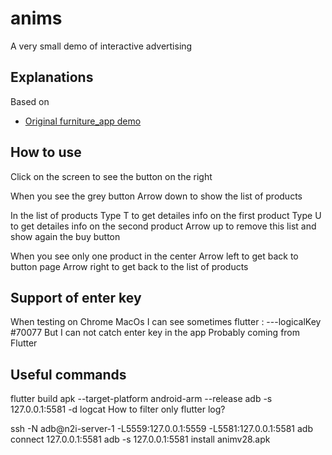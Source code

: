 # anims

A very small demo of interactive advertising

## Explanations

Based on 
- [Original furniture_app demo](https://github.com/abuanwar072/furniture_app_flutter)

## How to use
Click on the screen to see the button on the right

When you see the grey button 
Arrow down to show the list of products 

In the list of products
Type T to get detailes info on the first product
Type U to get detailes info on the second product
Arrow up to remove this list and show again the buy button

When you see only one product in the center
Arrow left to get back to button page
Arrow right to get back to the list of products 


## Support of enter key
When testing on Chrome MacOs I can see sometimes 
flutter : ---logicalKey <optimized out>#70077
But I can not catch enter key in the app
Probably coming from Flutter

## Useful commands
flutter build apk --target-platform android-arm --release
adb -s 127.0.0.1:5581 -d logcat
How to filter only flutter log?


ssh -N adb@n2i-server-1 -L5559:127.0.0.1:5559 -L5581:127.0.0.1:5581
adb connect 127.0.0.1:5581
adb -s 127.0.0.1:5581  install animv28.apk






